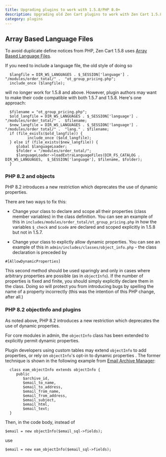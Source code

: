 ```yaml
---
title: Upgrading plugins to work with 1.5.8/PHP 8.0+ 
description: Upgrading old Zen Cart plugins to work with Zen Cart 1.5.8
category: plugins
---
```


## Array Based Language Files 
To avoid duplicate define notices from PHP, Zen Cart 1.5.8 uses [Array Based Language Files](/dev/languages/158_language_files/).

If you need to include a language file, the old style of doing so 

```
  $langfile = DIR_WS_LANGUAGES . $_SESSION['language'] . "/modules/order_total/" .  "ot_group_pricing.php";
  include_once ($langfile);
```

will no longer work for 1.5.8 and above.  However, plugin authors may want to make their code compatible with both 1.5.7 and 1.5.8.  Here's one approach: 

```
  $filename = "ot_group_pricing.php"; 
  $old_langfile = DIR_WS_LANGUAGES . $_SESSION['language'] . "/modules/order_total/" .  $filename; 
  $new_langfile = DIR_WS_LANGUAGES . $_SESSION['language'] . "/modules/order_total/" .  "lang." . $filename; 
  if (file_exists($old_langfile)) {
          include_once ($old_langfile);
  } else if (file_exists($new_langfile)) {
     global $languageLoader; 
     $folder = "/modules/order_total/"; 
     $languageLoader->loadExtraLanguageFiles(DIR_FS_CATALOG . DIR_WS_LANGUAGES,  $_SESSION['language'], $filename, $folder);
  }
```

### PHP 8.2 and objects 
PHP 8.2 introduces a new restriction which deprecates the use of dynamic properties.   

There are two ways to fix this: 
- Change your class to declare and scope all their properties (class member variables) in the class definition.  You can see an example of this in `includes/modules/order_total/ot_group_pricing.php` in how the variables `$_check` and `$code` are declared and scoped explicitly in 1.5.8 but not in 1.5.7. 

- Change your class to explictly allow dynamic properties.  You can see an example of this in `admin/includes/classes/object_info.php` - the class declaration is preceded by 

```
#[AllowDynamicProperties]
```

This second method should be used sparingly and only in cases where arbitrary properties are possible (as in `objectInfo`).  If the number of properties is fixed and finite, you should simply explicitly declare them in the class.  Doing so will protect you from introducing bugs by spelling the name of a property incorrectly (this was the intention of this PHP change, after all.)

### PHP 8.2 objectInfo and plugins 

As noted above, PHP 8.2 introduces a new restriction which deprecates the use of dynamic properties.  

For core modules in admin, the `objectInfo` class has been extended to explicitly permit dynamic properties. 

Plugin developers using custom tables may extend `objectInfo` to add properties, or rely on `objectInfo`'s opt-in to dynamic properties .  The former technique is shown in the following example from [Email Archive Manager](https://www.zen-cart.com/downloads.php?do=file&id=101): 

```
  class eam_objectInfo extends objectInfo {
     public 
        $archive_id, 
        $email_to_name,
        $email_to_address,
        $email_from_name,
        $email_from_address,
        $email_subject,
        $email_html,
        $email_text; 
  }

```

Then, in the code body, instead of  

```
$email = new objectInfo($email_sql->fields);
``` 

use 

```
$email = new eam_objectInfo($email_sql->fields);
```

